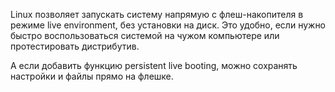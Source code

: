 Linux позволяет запускать систему напрямую с флеш-накопителя в режиме live environment, без установки на диск. Это удобно, если нужно быстро воспользоваться системой на чужом компьютере или протестировать дистрибутив.

А если добавить функцию persistent live booting, можно сохранять настройки и файлы прямо на флешке.